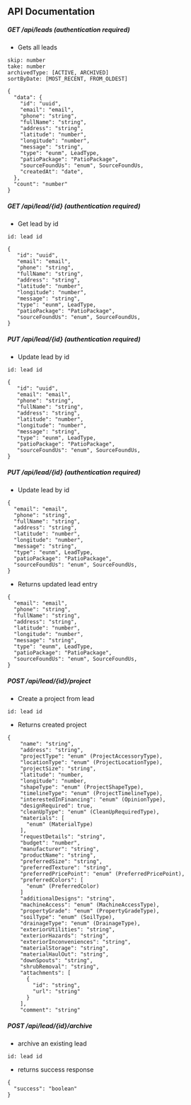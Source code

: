 ## API Documentation

##### GET /api/leads (authentication required)
* Gets all leads
```
skip: number
take: number
archivedType: [ACTIVE, ARCHIVED]
sortByDate: [MOST_RECENT, FROM_OLDEST]
```
```
{
  "data": {
    "id": "uuid",
    "email": "email",
    "phone": "string",
    "fullName": "string",
    "address": "string",
    "latitude": "number",
    "longitude": "number",
    "message": "string",
    "type": "eunm", LeadType,
    "patioPackage": "PatioPackage",
    "sourceFoundUs": "enum", SourceFoundUs,
    "createdAt": "date",
  },
  "count": "number"
}
```
  
##### GET /api/lead/{id} (authentication required)
* Get lead by id
```
id: lead id
```
```
{
   "id": "uuid",
   "email": "email",
   "phone": "string",
   "fullName": "string",
   "address": "string",
   "latitude": "number",
   "longitude": "number",
   "message": "string",
   "type": "eunm", LeadType,
   "patioPackage": "PatioPackage",
   "sourceFoundUs": "enum", SourceFoundUs,
}
```

##### PUT /api/lead/{id} (authentication required)
* Update lead by id
```
id: lead id
```
```
{
   "id": "uuid",
   "email": "email",
   "phone": "string",
   "fullName": "string",
   "address": "string",
   "latitude": "number",
   "longitude": "number",
   "message": "string",
   "type": "eunm", LeadType,
   "patioPackage": "PatioPackage",
   "sourceFoundUs": "enum", SourceFoundUs,
}
```

##### PUT /api/lead/{id} (authentication required)
* Update lead by id
```
{
  "email": "email",
  "phone": "string",
  "fullName": "string",
  "address": "string",
  "latitude": "number",
  "longitude": "number",
  "message": "string",
  "type": "eunm", LeadType,
  "patioPackage": "PatioPackage",
  "sourceFoundUs": "enum", SourceFoundUs,
}
```
* Returns updated lead entry
```
{
  "email": "email",
  "phone": "string",
  "fullName": "string",
  "address": "string",
  "latitude": "number",
  "longitude": "number",
  "message": "string",
  "type": "eunm", LeadType,
  "patioPackage": "PatioPackage",
  "sourceFoundUs": "enum", SourceFoundUs,
}
```

##### POST /api/lead/{id}/project
* Create a project from lead
```
id: lead id
```
* Returns created project
```
{
    "name": "string",
    "address": "string",
    "projectType": "enum" (ProjectAccessoryType),
    "locationType": "enum" (ProjectLocationType),
    "projectSize": "string",
    "latitude": "number,
    "longitude": "number,
    "shapeType": "enum" (ProjectShapeType),
    "timelineType": "enum" (ProjectTimelineType),
    "interestedInFinancing": "enum" (OpinionType),
    "designRequired": true,
    "cleanUpType": "enum" (CleanUpRequiredType),
    "materials": [
      "enum" (MaterialType)
    ],
    "requestDetails": "string",
    "budget": "number",
    "manufacturer": "string",
    "productName": "string",
    "preferredSize": "string",
    "preferredTexture": "string",
    "preferredPricePoint": "enum" (PreferredPricePoint),
    "preferredColors": [
      "enum" (PreferredColor)
    ]
    "additionalDesigns": "string",
    "machineAccess": "enum" (MachineAccessType),
    "propertyGrade": "enum" (PropertyGradeType),
    "soilType": "enum" (SoilType),
    "drainageType": "enum" (DrainageType),
    "exteriorUtilities": "string",
    "exteriorHazards": "string",
    "exteriorInconveniences": "string",
    "materialStorage": "string",
    "materialHaulOut": "string",
    "downSpouts": "string",
    "shrubRemoval": "string",
    "attachments": [
      {
        "id": "string",
        "url": "string"
      }
    ],
    "comment": "string"
```

##### POST /api/lead/{id}/archive
* archive an existing lead
```
id: lead id
```
* returns success response
```
{
  "success": "boolean"
}
```
